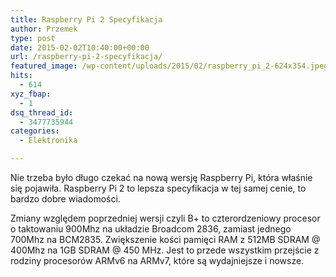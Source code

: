 ```yaml
---
title: Raspberry Pi 2 Specyfikacja
author: Przemek
type: post
date: 2015-02-02T10:40:00+00:00
url: /raspberry-pi-2-specyfikacja/
featured_image: /wp-content/uploads/2015/02/raspberry_pi_2-624x354.jpeg
hits:
  - 614
xyz_fbap:
  - 1
dsq_thread_id:
  - 3477735944
categories:
  - Elektronika

---
```

Nie trzeba było długo czekać na nową wersję Raspberry Pi, która właśnie się pojawiła. Raspberry Pi 2 to lepsza specyfikacja w tej samej cenie, to bardzo dobre wiadomości.

<!--more-->

Zmiany względem poprzedniej wersji czyli B+ to czterordzeniowy procesor o taktowaniu 900Mhz na układzie Broadcom 2836, zamiast jednego 700Mhz na BCM2835. Zwiększenie kości pamięci RAM z 512MB SDRAM @ 400Mhz na 1GB SDRAM @ 450 MHz. Jest to przede wszystkim przejście z rodziny procesorów ARMv6 na ARMv7, które są wydajniejsze i nowsze.